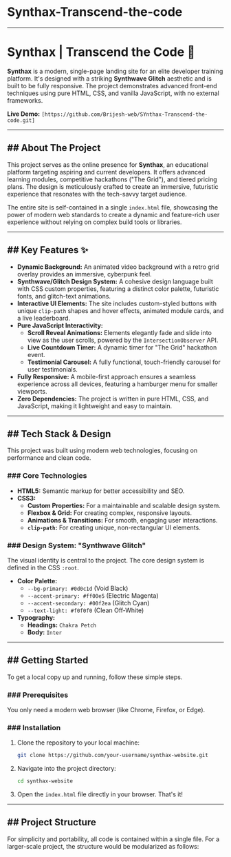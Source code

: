 # Synthax-Transcend-the-code

-----

# Synthax | Transcend the Code 🚀

**Synthax** is a modern, single-page landing site for an elite developer training platform. It's designed with a striking **Synthwave Glitch** aesthetic and is built to be fully responsive. The project demonstrates advanced front-end techniques using pure HTML, CSS, and vanilla JavaScript, with no external frameworks.

**Live Demo:** `[https://github.com/Brijesh-web/SYnthax-Transcend-the-code.git]`

-----

## \#\# About The Project

This project serves as the online presence for **Synthax**, an educational platform targeting aspiring and current developers. It offers advanced learning modules, competitive hackathons ("The Grid"), and tiered pricing plans. The design is meticulously crafted to create an immersive, futuristic experience that resonates with the tech-savvy target audience.

The entire site is self-contained in a single `index.html` file, showcasing the power of modern web standards to create a dynamic and feature-rich user experience without relying on complex build tools or libraries.

-----

## \#\# Key Features ✨

  * **Dynamic Background:** An animated video background with a retro grid overlay provides an immersive, cyberpunk feel.
  * **Synthwave/Glitch Design System:** A cohesive design language built with CSS custom properties, featuring a distinct color palette, futuristic fonts, and glitch-text animations.
  * **Interactive UI Elements:** The site includes custom-styled buttons with unique `clip-path` shapes and hover effects, animated module cards, and a live leaderboard.
  * **Pure JavaScript Interactivity:**
      * **Scroll Reveal Animations:** Elements elegantly fade and slide into view as the user scrolls, powered by the `IntersectionObserver` API.
      * **Live Countdown Timer:** A dynamic timer for "The Grid" hackathon event.
      * **Testimonial Carousel:** A fully functional, touch-friendly carousel for user testimonials.
  * **Fully Responsive:** A mobile-first approach ensures a seamless experience across all devices, featuring a hamburger menu for smaller viewports.
  * **Zero Dependencies:** The project is written in pure HTML, CSS, and JavaScript, making it lightweight and easy to maintain.

-----

## \#\# Tech Stack & Design

This project was built using modern web technologies, focusing on performance and clean code.

### \#\#\# Core Technologies

  * **HTML5:** Semantic markup for better accessibility and SEO.
  * **CSS3:**
      * **Custom Properties:** For a maintainable and scalable design system.
      * **Flexbox & Grid:** For creating complex, responsive layouts.
      * **Animations & Transitions:** For smooth, engaging user interactions.
      * **`clip-path`:** For creating unique, non-rectangular UI elements.


### \#\#\# Design System: "Synthwave Glitch"

The visual identity is central to the project. The core design system is defined in the CSS `:root`.

  * **Color Palette:**
      * `--bg-primary: #0d0c1d` (Void Black)
      * `--accent-primary: #ff00e5` (Electric Magenta)
      * `--accent-secondary: #00f2ea` (Glitch Cyan)
      * `--text-light: #f0f0f0` (Clean Off-White)
  * **Typography:**
      * **Headings:** `Chakra Petch`
      * **Body:** `Inter`

-----

## \#\# Getting Started

To get a local copy up and running, follow these simple steps.

### \#\#\# Prerequisites

You only need a modern web browser (like Chrome, Firefox, or Edge).

### \#\#\# Installation

1.  Clone the repository to your local machine:
    ```sh
    git clone https://github.com/your-username/synthax-website.git
    ```
2.  Navigate into the project directory:
    ```sh
    cd synthax-website
    ```
3.  Open the `index.html` file directly in your browser. That's it\!

-----

## \#\# Project Structure

For simplicity and portability, all code is contained within a single file. For a larger-scale project, the structure would be modularized as follows:

